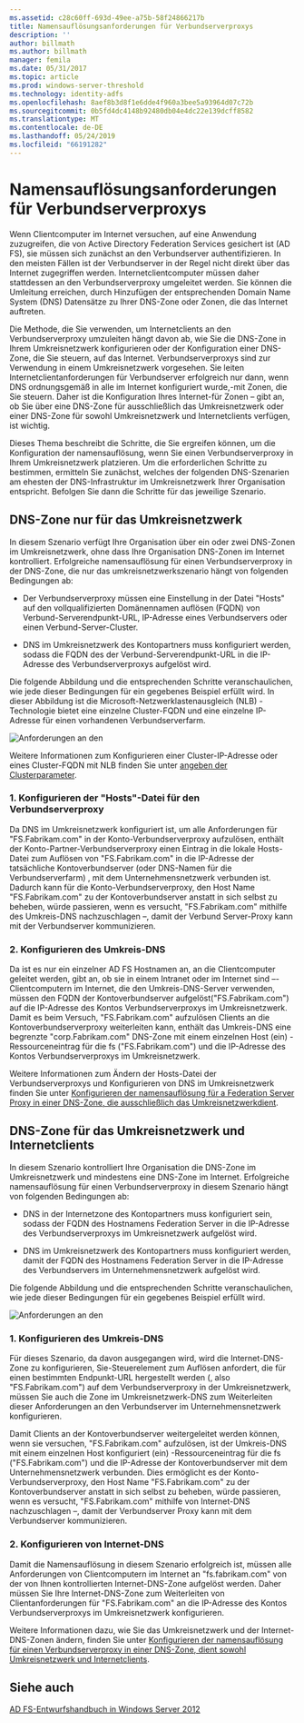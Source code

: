 ```yaml
---
ms.assetid: c28c60ff-693d-49ee-a75b-58f24866217b
title: Namensauflösungsanforderungen für Verbundserverproxys
description: ''
author: billmath
ms.author: billmath
manager: femila
ms.date: 05/31/2017
ms.topic: article
ms.prod: windows-server-threshold
ms.technology: identity-adfs
ms.openlocfilehash: 8aef8b3d8f1e6dde4f960a3bee5a93964d07c72b
ms.sourcegitcommit: 0b5fd4dc4148b92480db04e4dc22e139dcff8582
ms.translationtype: MT
ms.contentlocale: de-DE
ms.lasthandoff: 05/24/2019
ms.locfileid: "66191282"
---
```

# <a name="name-resolution-requirements-for-federation-server-proxies"></a>Namensauflösungsanforderungen für Verbundserverproxys

Wenn Clientcomputer im Internet versuchen, auf eine Anwendung zuzugreifen, die von Active Directory Federation Services gesichert ist \(AD FS\), sie müssen sich zunächst an den Verbundserver authentifizieren. In den meisten Fällen ist der Verbundserver in der Regel nicht direkt über das Internet zugegriffen werden. Internetclientcomputer müssen daher stattdessen an den Verbundserverproxy umgeleitet werden. Sie können die Umleitung erreichen, durch Hinzufügen der entsprechenden Domain Name System \(DNS\) Datensätze zu Ihrer DNS-Zone oder Zonen, die das Internet auftreten.  
  
Die Methode, die Sie verwenden, um Internetclients an den Verbundserverproxy umzuleiten hängt davon ab, wie Sie die DNS-Zone in Ihrem Umkreisnetzwerk konfigurieren oder der Konfiguration einer DNS-Zone, die Sie steuern, auf das Internet. Verbundserverproxys sind zur Verwendung in einem Umkreisnetzwerk vorgesehen. Sie leiten Internetclientanforderungen für Verbundserver erfolgreich nur dann, wenn DNS ordnungsgemäß in alle im Internet konfiguriert wurde,\-mit Zonen, die Sie steuern. Daher ist die Konfiguration Ihres Internet\-für Zonen – gibt an, ob Sie über eine DNS-Zone für ausschließlich das Umkreisnetzwerk oder einer DNS-Zone für sowohl Umkreisnetzwerk und Internetclients verfügen, ist wichtig.  
  
Dieses Thema beschreibt die Schritte, die Sie ergreifen können, um die Konfiguration der namensauflösung, wenn Sie einen Verbundserverproxy in Ihrem Umkreisnetzwerk platzieren. Um die erforderlichen Schritte zu bestimmen, ermitteln Sie zunächst, welches der folgenden DNS-Szenarien am ehesten der DNS-Infrastruktur im Umkreisnetzwerk Ihrer Organisation entspricht. Befolgen Sie dann die Schritte für das jeweilige Szenario.  
  
## <a name="dns-zone-serving-only-the-perimeter-network"></a>DNS-Zone nur für das Umkreisnetzwerk  
In diesem Szenario verfügt Ihre Organisation über ein oder zwei DNS-Zonen im Umkreisnetzwerk, ohne dass Ihre Organisation DNS-Zonen im Internet kontrolliert. Erfolgreiche namensauflösung für einen Verbundserverproxy in der DNS-Zone, die nur das umkreisnetzwerkszenario hängt von folgenden Bedingungen ab:  
  
-   Der Verbundserverproxy müssen eine Einstellung in der Datei "Hosts" auf den vollqualifizierten Domänennamen auflösen \(FQDN\) von Verbund-Serverendpunkt-URL, IP-Adresse eines Verbundservers oder einen Verbund-Server-Cluster.  
  
-   DNS im Umkreisnetzwerk des Kontopartners muss konfiguriert werden, sodass die FQDN des der Verbund-Serverendpunkt-URL in die IP-Adresse des Verbundserverproxys aufgelöst wird.  
  
Die folgende Abbildung und die entsprechenden Schritte veranschaulichen, wie jede dieser Bedingungen für ein gegebenes Beispiel erfüllt wird. In dieser Abbildung ist die Microsoft-Netzwerklastenausgleich \(NLB\) -Technologie bietet eine einzelne Cluster-FQDN und eine einzelne IP-Adresse für einen vorhandenen Verbundserverfarm.  
  
![Anforderungen an den](media/adfs2_deploy_single_fs.gif)  
  
Weitere Informationen zum Konfigurieren einer Cluster-IP-Adresse oder eines Cluster-FQDN mit NLB finden Sie unter [angeben der Clusterparameter](https://go.microsoft.com/fwlink/?LinkId=75282).  
  
### <a name="1-configure-the-hosts-file-on-the-federation-server-proxy"></a>1. Konfigurieren der "Hosts"-Datei für den Verbundserverproxy  
Da DNS im Umkreisnetzwerk konfiguriert ist, um alle Anforderungen für "FS.Fabrikam.com" in der Konto-Verbundserverproxy aufzulösen, enthält der Konto-Partner-Verbundserverproxy einen Eintrag in die lokale Hosts-Datei zum Auflösen von "FS.Fabrikam.com" in die IP-Adresse der tatsächliche Kontoverbundserver \(oder DNS-Namen für die Verbundserverfarm\) , mit dem Unternehmensnetzwerk verbunden ist. Dadurch kann für die Konto-Verbundserverproxy, den Host Name "FS.Fabrikam.com" zu der Kontoverbundserver anstatt in sich selbst zu beheben, würde passieren, wenn es versucht, "FS.Fabrikam.com" mithilfe des Umkreis-DNS nachzuschlagen –, damit der Verbund Server-Proxy kann mit der Verbundserver kommunizieren.  
  
### <a name="2-configure-perimeter-dns"></a>2. Konfigurieren des Umkreis-DNS  
Da ist es nur ein einzelner AD FS Hostnamen an, an die Clientcomputer geleitet werden, gibt an, ob sie in einem Intranet oder im Internet sind –-Clientcomputern im Internet, die den Umkreis-DNS-Server verwenden, müssen den FQDN der Kontoverbundserver aufgelöst\("FS.Fabrikam.com"\) auf die IP-Adresse des Kontos Verbundserverproxys im Umkreisnetzwerk. Damit es beim Versuch, "FS.Fabrikam.com" aufzulösen Clients an die Kontoverbundserverproxy weiterleiten kann, enthält das Umkreis-DNS eine begrenzte "corp.Fabrikam.com" DNS-Zone mit einem einzelnen Host \(ein\) -Ressourceneintrag für die fs \("FS.Fabrikam.com"\) und die IP-Adresse des Kontos Verbundserverproxys im Umkreisnetzwerk.  
  
Weitere Informationen zum Ändern der Hosts-Datei der Verbundserverproxys und Konfigurieren von DNS im Umkreisnetzwerk finden Sie unter [Konfigurieren der namensauflösung für a Federation Server Proxy in einer DNS-Zone, die ausschließlich das Umkreisnetzwerkdient](../../ad-fs/deployment/Configure-Name-Resolution-for-a-Federation-Server-Proxy-in-a-DNS-Zone-That-Serves-Only-the-Perimeter-Network.md).  
  
## <a name="dns-zone-serving-both-the-perimeter-network-and-internet-clients"></a>DNS-Zone für das Umkreisnetzwerk und Internetclients  
In diesem Szenario kontrolliert Ihre Organisation die DNS-Zone im Umkreisnetzwerk und mindestens eine DNS-Zone im Internet. Erfolgreiche namensauflösung für einen Verbundserverproxy in diesem Szenario hängt von folgenden Bedingungen ab:  
  
-   DNS in der Internetzone des Kontopartners muss konfiguriert sein, sodass der FQDN des Hostnamens Federation Server in die IP-Adresse des Verbundserverproxys im Umkreisnetzwerk aufgelöst wird.  
  
-   DNS im Umkreisnetzwerk des Kontopartners muss konfiguriert werden, damit der FQDN des Hostnamens Federation Server in die IP-Adresse des Verbundservers im Unternehmensnetzwerk aufgelöst wird.  
  
Die folgende Abbildung und die entsprechenden Schritte veranschaulichen, wie jede dieser Bedingungen für ein gegebenes Beispiel erfüllt wird.  
  
![Anforderungen an den](media/adfs2_deploy_fsp_3DNS.gif)  
  
### <a name="1-configure-perimeter-dns"></a>1. Konfigurieren des Umkreis-DNS  
Für dieses Szenario, da davon ausgegangen wird, wird die Internet-DNS-Zone zu konfigurieren, Sie-Steuerelement zum Auflösen anfordert, die für einen bestimmten Endpunkt-URL hergestellt werden \(, also "FS.Fabrikam.com"\) auf dem Verbundserverproxy in der Umkreisnetzwerk, müssen Sie auch die Zone im Umkreisnetzwerk-DNS zum Weiterleiten dieser Anforderungen an den Verbundserver im Unternehmensnetzwerk konfigurieren.  
  
Damit Clients an der Kontoverbundserver weitergeleitet werden können, wenn sie versuchen, "FS.Fabrikam.com" aufzulösen, ist der Umkreis-DNS mit einem einzelnen Host konfiguriert \(ein\) -Ressourceneintrag für die fs \("FS.Fabrikam.com"\) und die IP-Adresse der Kontoverbundserver mit dem Unternehmensnetzwerk verbunden. Dies ermöglicht es der Konto-Verbundserverproxy, den Host Name "FS.Fabrikam.com" zu der Kontoverbundserver anstatt in sich selbst zu beheben, würde passieren, wenn es versucht, "FS.Fabrikam.com" mithilfe von Internet-DNS nachzuschlagen –, damit der Verbundserver Proxy kann mit dem Verbundserver kommunizieren.  
  
### <a name="2-configure-internet-dns"></a>2. Konfigurieren von Internet-DNS  
Damit die Namensauflösung in diesem Szenario erfolgreich ist, müssen alle Anforderungen von Clientcomputern im Internet an "fs.fabrikam.com" von der von Ihnen kontrollierten Internet-DNS-Zone aufgelöst werden. Daher müssen Sie Ihre Internet-DNS-Zone zum Weiterleiten von Clientanforderungen für "FS.Fabrikam.com" an die IP-Adresse des Kontos Verbundserverproxys im Umkreisnetzwerk konfigurieren.  
  
Weitere Informationen dazu, wie Sie das Umkreisnetzwerk und der Internet-DNS-Zonen ändern, finden Sie unter [Konfigurieren der namensauflösung für einen Verbundserverproxy in einer DNS-Zone, dient sowohl Umkreisnetzwerk und Internetclients](../../ad-fs/deployment/Configure-Name-Resolution-for-a-Federation-Server-Proxy-in-a-DNS-Zone-That-Serves-Both-the-Perimeter-Network-and-Internet-Clients.md).  
  
## <a name="see-also"></a>Siehe auch
[AD FS-Entwurfshandbuch in Windows Server 2012](AD-FS-Design-Guide-in-Windows-Server-2012.md)
